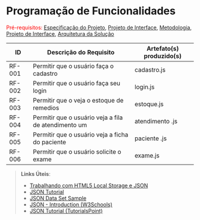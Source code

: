 # Programação de Funcionalidades

<span style="color:red">Pré-requisitos: <a href="2-Especificação do Projeto.md"> Especificação do Projeto</a></span>, <a href="3-Projeto de Interface.md"> Projeto de Interface</a>, <a href="4-Metodologia.md"> Metodologia</a>, <a href="3-Projeto de Interface.md"> Projeto de Interface</a>, <a href="5-Arquitetura da Solução.md"> Arquitetura da Solução</a>


|ID    | Descrição do Requisito  | Artefato(s) produzido(s) |
|------|-----------------------------------------|----|
|RF-001| Permitir que o usuário faça o cadastro|  cadastro.js  |
|RF-002| Permitir que o usuário faça seu login|   login.js |
|RF-003|  Permitir que o veja o estoque de remedios |  estoque.js |
|RF-004|  Permitir que o usuário veja a fila de atendimento um | atendimento .js |
|RF-005|  Permitir que o usuário veja a ficha do paciente |  paciente .js |
|RF-006|  Permitir que o usuário solicite o exame |  exame.js |




> **Links Úteis**:
>
> - [Trabalhando com HTML5 Local Storage e JSON](https://www.devmedia.com.br/trabalhando-com-html5-local-storage-e-json/29045)
> - [JSON Tutorial](https://www.w3resource.com/JSON)
> - [JSON Data Set Sample](https://opensource.adobe.com/Spry/samples/data_region/JSONDataSetSample.html)
> - [JSON - Introduction (W3Schools)](https://www.w3schools.com/js/js_json_intro.asp)
> - [JSON Tutorial (TutorialsPoint)](https://www.tutorialspoint.com/json/index.htm)
